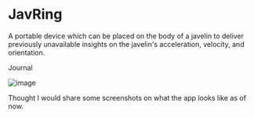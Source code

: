 # JavRing
A portable device which can be placed on the body of a javelin to deliver previously unavailable insights on the javelin's acceleration, velocity, and orientation. 


Journal 

![image](https://github.com/user-attachments/assets/2535d767-4756-4527-aee6-2373691b08ce)

Thought I would share some screenshots on what the app looks like as of now. 
